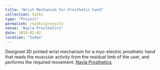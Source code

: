 ```yaml
---
title: "Wrist Mechanism for Prosthetic hand"
collection: talks
type: "Project"
permalink: /talks/project3
venue: "Nayla Prosthetics"
date: 2019-01-01
location: "Sudan"
---
```


Designed 3D printed wrist mechanism for a myo-electric prosthetic hand that reads the muscular activity from the residual limb of the user, and performs the required movement.
[Nayla Prosthetics](https://www.naylatech.org/)
